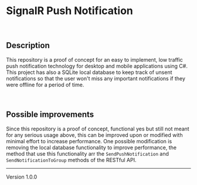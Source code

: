 # SignalR Push Notification

<br>

## Description

This repository is a proof of concept for an easy to implement, low traffic push notification technology for desktop and mobile applications using C#. This project has also a SQLite local database to keep track of unsent notifications so that the user won't miss any important notifications if they were offline for a period of time.

<br>

## Possible improvements

Since this repository is a proof of concept, functional yes but still not meant for any serious usage above, this can be improved upon or modified with minimal effort to increase performance. One possible modification is removing the local database functionality to improve performance, the method that use this functionality arr the ```SendPushNotification``` and ```SendNotificationToGroup``` methods of the RESTful API.

---

Version 1.0.0
